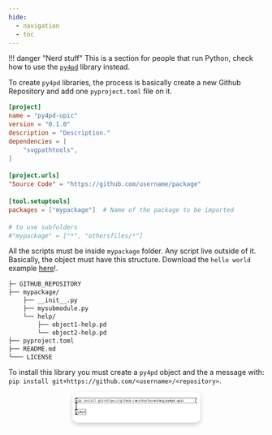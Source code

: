 ```yaml
---
hide:
  - navigation
  - toc
---
```


!!! danger "Nerd stuff"
    This is a section for people that run Python, check how to use the [`py4pd`](../pd-users/py4pd-module.md) library instead.
    
    
To create `py4pd` libraries, the process is basically create a new Github Repository and add one `pyproject.toml` file on it.

``` toml
[project]
name = "py4pd-upic"
version = "0.1.0"
description = "Description."
dependencies = [
    "svgpathtools",
]

[project.urls]
"Source Code" = "https://github.com/username/package" 

[tool.setuptools]
packages = ["mypackage"]  # Name of the package to be imported

# to use subfolders
#"mypackage" = ["*", "othersfiles/*"]  
```

All the scripts must be inside `mypackage` folder. Any script live outside of it. Basically, the object must have this structure. Download the `hello world` example [here](hello_world.zip)!.

```
├─ GITHUB_REPOSITORY
├── mypackage/
    ├── __init__.py
    ├── mysubmodule.py
    └── help/
        ├── object1-help.pd
        └── object2-help.pd
├── pyproject.toml
├── README.md
└─── LICENSE
```


To install this library you must create a `py4pd` object and the a message with: `pip install git+https://github.com/<username>/<repository>`.

<p align="center">
    <img align="center" src="install.png" width="50%" style="border-radius: 10px; box-shadow: 0px 4px 8px rgba(0, 0, 0, 0.2);"></img>
</p>
